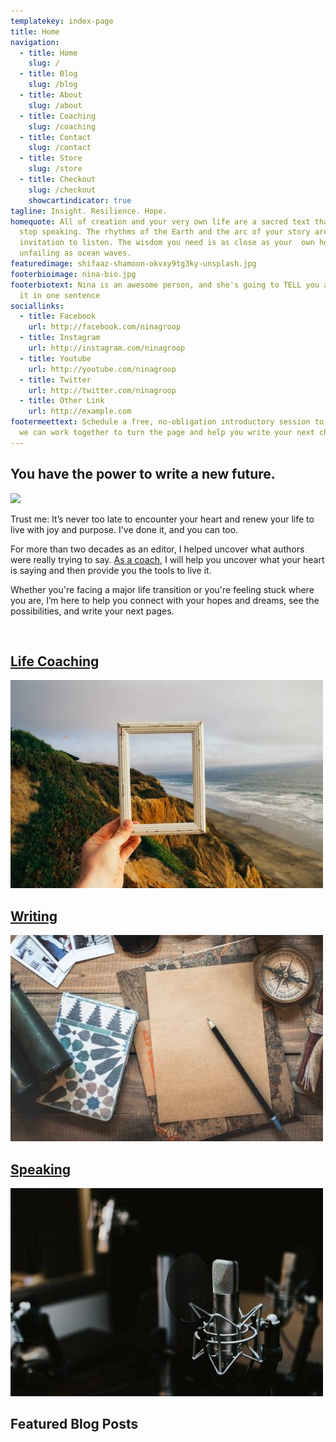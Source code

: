 ```yaml
---
templatekey: index-page
title: Home
navigation:
  - title: Home
    slug: /
  - title: Blog
    slug: /blog
  - title: About
    slug: /about
  - title: Coaching
    slug: /coaching
  - title: Contact
    slug: /contact
  - title: Store
    slug: /store
  - title: Checkout
    slug: /checkout
    showcartindicator: true
tagline: Insight. Resilience. Hope.
homequote: All of creation and your very own life are a sacred text that never
  stop speaking. The rhythms of the Earth and the arc of your story are  an open
  invitation to listen. The wisdom you need is as close as your  own heart, as
  unfailing as ocean waves.
featuredimage: shifaaz-shamoon-okvxy9tg3ky-unsplash.jpg
footerbioimage: nina-bio.jpg
footerbiotext: Nina is an awesome person, and she's going to TELL you all about
  it in one sentence
sociallinks:
  - title: Facebook
    url: http://facebook.com/ninagroop
  - title: Instagram
    url: http://instagram.com/ninagroop
  - title: Youtube
    url: http://youtube.com/ninagroop
  - title: Twitter
    url: http://twitter.com/ninagroop
  - title: Other Link
    url: http://example.com
footermeettext: Schedule a free, no-obligation introductory session to learn how
  we can work together to turn the page and help you write your next chapter.
---
```

## You have the power to write a new future.

![](newhomepage.jpg)

Trust me: It’s never too late to encounter your heart and renew your life to live with joy and purpose. I've done it, and you can too.

For more than two decades as an editor, I helped uncover what authors were really trying to say. [As a coach](/coaching), I will help you uncover what your heart is saying and then provide you the tools to live it.

Whether you're facing a major life transition or you're feeling stuck where you are, I’m here to help you connect with your hopes and dreams, see the possibilities, and write your next pages.

<br style="clear: both"/>

<vertical-tiles-grid>
<a href="/coaching">
<h2>Life Coaching</h2>
<div class="img-wrapper"><img src="./pine-watt-3_Xwxya43hE-unsplash.jpg" /></div>
</a>
<a href="/writing">
<h2>Writing</h2>
<div class="img-wrapper"><img src="./rana-sawalha-W_-6PWGbYaU-unsplash.jpg" /></div>
</a>
<a href="/speaking">
<h2>Speaking</h2>
<div class="img-wrapper"><img src="./jonathan-velasquez-c1ZN57GfDB0-unsplash.jpg" /></div>
</a>
</vertical-tiles-grid>

## Featured Blog Posts

<post-grid featured="true" count="3"></post-grid>